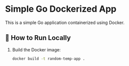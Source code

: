 # Simple Go Dockerized App

This is a simple Go application containerized using Docker.

## 🚀 How to Run Locally

1. Build the Docker image:
   ```bash
   docker build -t random-temp-app .
